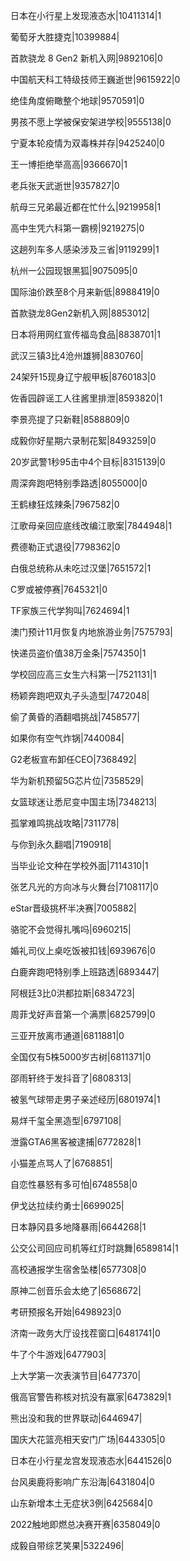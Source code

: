 日本在小行星上发现液态水|10411314|1

葡萄牙大胜捷克|10399884|

首款骁龙 8 Gen2 新机入网|9892106|0

中国航天科工特级技师王巍逝世|9615922|0

绝佳角度俯瞰整个地球|9570591|0

男孩不愿上学被保安架进学校|9555138|0

宁夏本轮疫情为双毒株并存|9425240|0

王一博拒绝举高高|9366670|1

老兵张天武逝世|9357827|0

航母三兄弟最近都在忙什么|9219958|1

高中生凭六科第一霸榜|9219275|0

这趟列车多人感染涉及三省|9119299|1

杭州一公园现银黑狐|9075095|0

国际油价跌至8个月来新低|8988419|0

首款骁龙8Gen2新机入网|8853012|

日本将用网红宣传福岛食品|8838701|1

武汉三镇3比4沧州雄狮|8830760|

24架歼15现身辽宁舰甲板|8760183|0

佐香园辟谣工人往酱里排泄|8593820|1

李景亮提了只新鞋|8588809|0

成毅你好星期六录制花絮|8493259|0

20岁武警1秒95击中4个目标|8315139|0

周深奔跑吧特别季路透|8055000|0

王鹤棣狂炫辣条|7967582|0

江歌母亲回应底线改编江歌案|7844948|1

费德勒正式退役|7798362|0

白俄总统称从未吃过汉堡|7651572|1

C罗或被停赛|7645321|0

TF家族三代学狗叫|7624694|1

澳门预计11月恢复内地旅游业务|7575793|

快递员盗价值38万金条|7574350|1

学校回应高三女生六科第一|7521131|1

杨颖奔跑吧双丸子头造型|7472048|

偷了黄昏的酒翻唱挑战|7458577|

如果你有空气炸锅|7440084|

G2老板宣布卸任CEO|7368492|

华为新机预留5G芯片位|7358529|

女篮球迷让悉尼变中国主场|7348213|

孤掌难鸣挑战攻略|7311778|

与你到永久翻唱|7190918|

当毕业论文种在学校外面|7114310|1

张艺凡光的方向冰与火舞台|7108117|0

eStar晋级挑杯半决赛|7005882|

骆驼不会觉得扎嘴吗|6960215|

婚礼司仪上桌吃饭被扣钱|6939676|0

白鹿奔跑吧特别季上班路透|6893447|

阿根廷3比0洪都拉斯|6834723|

周菲戈好声音第一个满票|6825799|0

三亚开放离市通道|6811881|0

全国仅有5株5000岁古树|6811371|0

邵雨轩终于发抖音了|6808313|

被氢气球带走男子亲述经历|6801974|1

易烊千玺全黑造型|6797108|

泄露GTA6黑客被逮捕|6772828|1

小猫差点骂人了|6768851|

自恋性暴怒有多可怕|6748558|0

伊戈达拉续约勇士|6699025|

日本静冈县多地降暴雨|6644268|1

公交公司回应司机等红灯时跳舞|6589814|1

高校通报学生宿舍坠楼|6577308|0

原神二创音乐会太绝了|6568672|

考研预报名开始|6498923|0

济南一政务大厅设找茬窗口|6481741|0

牛了个牛游戏|6477903|

上大学第一次表演节目|6477370|

俄高官警告称核对抗没有赢家|6473829|1

熊出没和我的世界联动|6446947|

国庆大花篮亮相天安门广场|6443305|0

日本在小行星龙宫发现液态水|6441526|0

台风奥鹿将影响广东沿海|6431804|0

山东新增本土无症状3例|6425684|0

2022触地即燃总决赛开赛|6358049|0

成毅自带综艺笑果|5322496|

